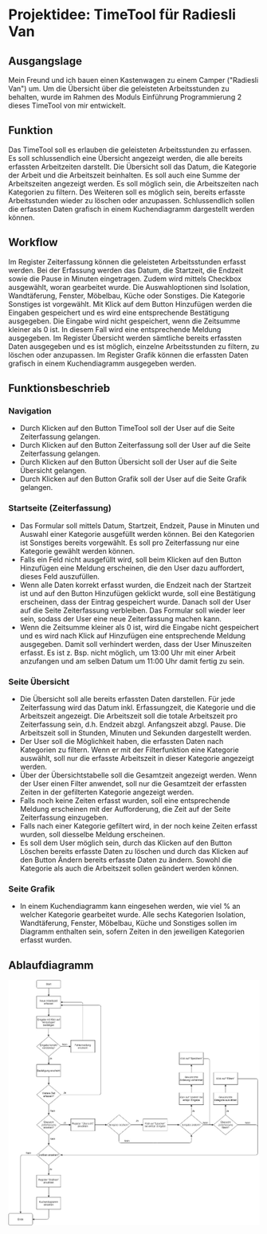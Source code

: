 # Projektidee: TimeTool für Radiesli Van

## Ausgangslage
Mein Freund und ich bauen einen Kastenwagen zu einem Camper ("Radiesli Van") um. Um die Übersicht über die geleisteten Arbeitsstunden zu behalten, wurde im Rahmen des Moduls Einführung Programmierung 2 dieses TimeTool von mir entwickelt.

## Funktion
Das TimeTool soll es erlauben die geleisteten Arbeitsstunden zu erfassen. Es soll schlussendlich eine Übersicht angezeigt werden, die alle bereits erfassten Arbeitzeiten darstellt. Die Übersicht soll das Datum, die Kategorie der Arbeit und die Arbeitszeit beinhalten. Es soll auch eine Summe der Arbeitszeiten angezeigt werden. Es soll möglich sein, die Arbeitszeiten nach Kategorien zu filtern. Des Weiteren soll es möglich sein, bereits erfasste Arbeitsstunden wieder zu löschen oder anzupassen. Schlussendlich sollen die erfassten Daten grafisch in einem Kuchendiagramm dargestellt werden können.

## Workflow
Im Register Zeiterfassung können die geleisteten Arbeitsstunden erfasst werden. Bei der Erfassung werden das Datum, die Startzeit, die Endzeit sowie die Pause in Minuten eingetragen. Zudem wird mittels Checkbox ausgewählt, woran gearbeitet wurde. Die Auswahloptionen sind Isolation, Wandtäferung, Fenster, Möbelbau, Küche oder Sonstiges. Die Kategorie Sonstiges ist vorgewählt. Mit Klick auf dem Button Hinzufügen werden die Eingaben gespeichert und es wird eine entsprechende Bestätigung ausgegeben. Die Eingabe wird nicht gespeichert, wenn die Zeitsumme kleiner als 0 ist. In diesem Fall wird eine entsprechende Meldung ausgegeben. Im Register Übersicht werden sämtliche bereits erfassten Daten ausgegeben und es ist möglich, einzelne Arbeitsstunden zu filtern, zu löschen oder anzupassen. Im Register Grafik können die erfassten Daten grafisch in einem Kuchendiagramm ausgegeben werden.

## Funktionsbeschrieb

### Navigation
- Durch Klicken auf den Button TimeTool soll der User auf die Seite Zeiterfassung gelangen.
- Durch Klicken auf den Button Zeiterfassung soll der User auf die Seite Zeiterfassung gelangen.
- Durch Klicken auf den Button Übersicht soll der User auf die Seite Übersicht gelangen. 
- Durch Klicken auf den Button Grafik soll der User auf die Seite Grafik gelangen.

### Startseite (Zeiterfassung)
- Das Formular soll mittels Datum, Startzeit, Endzeit, Pause in Minuten und Auswahl einer Kategorie ausgefüllt werden können. Bei den Kategorien ist Sonstiges bereits vorgewählt. Es soll pro Zeiterfassung nur eine Kategorie gewählt werden können.
- Falls ein Feld nicht ausgefüllt wird, soll beim Klicken auf den Button Hinzufügen eine Meldung erscheinen, die den User dazu auffordert, dieses Feld auszufüllen.
- Wenn alle Daten korrekt erfasst wurden, die Endzeit nach der Startzeit ist und auf den Button Hinzufügen geklickt wurde, soll eine Bestätigung erscheinen, dass der Eintrag gespeichert wurde. Danach soll der User auf die Seite Zeiterfassung verbleiben. Das Formular soll wieder leer sein, sodass der User eine neue Zeiterfassung machen kann. 
- Wenn die Zeitsumme kleiner als 0 ist, wird die Eingabe nicht gespeichert und es wird nach Klick auf Hinzufügen eine entsprechende Meldung ausgegeben. Damit soll verhindert werden, dass der User Minuszeiten erfasst. Es ist z. Bsp. nicht möglich, um 13:00 Uhr mit einer Arbeit anzufangen und am selben Datum um 11:00 Uhr damit fertig zu sein.

### Seite Übersicht
- Die Übersicht soll alle bereits erfassten Daten darstellen. Für jede Zeiterfassung wird das Datum inkl. Erfassungzeit, die Kategorie und die Arbeitszeit angezeigt. Die Arbeitszeit soll die totale Arbeitszeit pro Zeiterfassung sein, d.h. Endzeit abzgl. Anfangszeit abzgl. Pause. Die Arbeitszeit soll in Stunden, Minuten und Sekunden dargestellt werden.
- Der User soll die Möglichkeit haben, die erfassten Daten nach Kategorien zu filtern. Wenn er mit der Filterfunktion eine Kategorie auswählt, soll nur die erfasste Arbeitszeit in dieser Kategorie angezeigt werden.
- Über der Übersichtstabelle soll die Gesamtzeit angezeigt werden. Wenn der User einen Filter anwendet, soll nur die Gesamtzeit der erfassten Zeiten in der gefilterten Kategorie angezeigt werden.
- Falls noch keine Zeiten erfasst wurden, soll eine entsprechende Meldung erscheinen mit der Aufforderung, die Zeit auf der Seite Zeiterfassung einzugeben.
- Falls nach einer Kategorie gefiltert wird, in der noch keine Zeiten erfasst wurden, soll diesselbe Meldung erscheinen.
- Es soll dem User möglich sein, durch das Klicken auf den Button Löschen bereits erfasste Daten zu löschen und durch das Klicken auf den Button Ändern bereits erfasste Daten zu ändern. Sowohl die Kategorie als auch die Arbeitszeit sollen geändert werden können.

### Seite Grafik
- In einem Kuchendiagramm kann eingesehen werden, wie viel % an welcher Kategorie gearbeitet wurde. Alle sechs Kategorien Isolation, Wandtäferung, Fenster, Möbelbau, Küche und Sonstiges sollen im Diagramm enthalten sein, sofern Zeiten in den jeweiligen Kategorien erfasst wurden.

## Ablaufdiagramm
![alt text](https://github.com/alcav/PROG2_new/blob/main/static/Ablaufdiagramm.jpg)